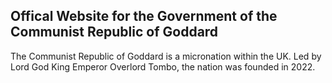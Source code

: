 ## Offical Website for the Government of the Communist Republic of Goddard
The Communist Republic of Goddard is a micronation within the UK. Led by Lord God King Emperor Overlord Tombo, the nation was founded in 2022.

